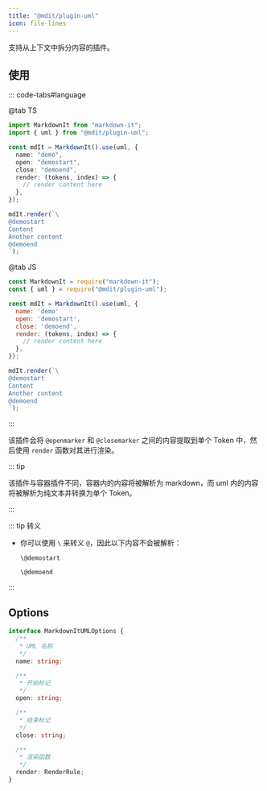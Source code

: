 ```yaml
---
title: "@mdit/plugin-uml"
icon: file-lines
---
```


支持从上下文中拆分内容的插件。

<!-- more -->

## 使用

::: code-tabs#language

@tab TS

```ts
import MarkdownIt from "markdown-it";
import { uml } from "@mdit/plugin-uml";

const mdIt = MarkdownIt().use(uml, {
  name: "demo",
  open: "demostart",
  close: "demoend",
  render: (tokens, index) => {
    // render content here
  },
});

mdIt.render(`\
@demostart
Content
Another content
@demoend
`);
```

@tab JS

```js
const MarkdownIt = require("markdown-it");
const { uml } = require("@mdit/plugin-uml");

const mdIt = MarkdownIt().use(uml, {
  name: 'demo'
  open: 'demostart',
  close: 'demoend',
  render: (tokens, index) => {
    // render content here
  },
});

mdIt.render(`\
@demostart
Content
Another content
@demoend
`);
```

:::

该插件会将 `@openmarker` 和 `@closemarker` 之间的内容提取到单个 Token 中，然后使用 `render` 函数对其进行渲染。

::: tip

该插件与容器插件不同，容器内的内容将被解析为 markdown，而 uml 内的内容将被解析为纯文本并转换为单个 Token。

:::

::: tip 转义

- 你可以使用 `\` 来转义 `@`，因此以下内容不会被解析：

  ```MD
  \@demostart

  \@demoend
  ```

:::

## Options

```ts
interface MarkdownItUMLOptions {
  /**
   * UML 名称
   */
  name: string;

  /**
   * 开始标记
   */
  open: string;

  /**
   * 结束标记
   */
  close: string;

  /**
   * 渲染函数
   */
  render: RenderRule;
}
```
